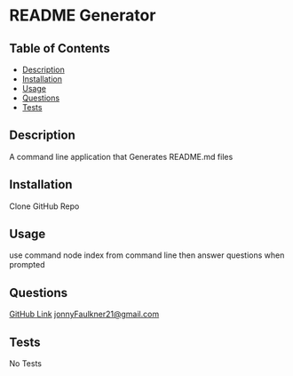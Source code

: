 # README Generator

  ## Table of Contents

  * [Description](#description)
  * [Installation](#installation)
  * [Usage](#usage)
  * [Questions](#links)
  * [Tests](#tests)

  ## Description
  A command line application that Generates README.md files 

  ## Installation
  Clone GitHub Repo

  ## Usage
  use command node index from command line then answer questions when prompted

  ## Questions
  [GitHub Link](https://github.com/JonnyFaulkner)
  jonnyFaulkner21@gmail.com

  ## Tests
  No Tests

